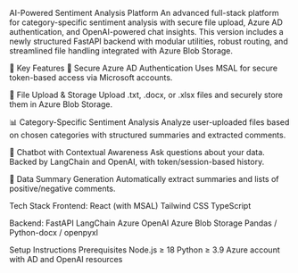AI-Powered Sentiment Analysis Platform An advanced full-stack platform for category-specific sentiment analysis with secure file upload, Azure AD authentication, and OpenAI-powered chat insights. This version includes a newly structured FastAPI backend with modular utilities, robust routing, and streamlined file handling integrated with Azure Blob Storage.

🚀 Key Features 🔐 Secure Azure AD Authentication Uses MSAL for secure token-based access via Microsoft accounts.

📁 File Upload & Storage Upload .txt, .docx, or .xlsx files and securely store them in Azure Blob Storage.

📊 Category-Specific Sentiment Analysis Analyze user-uploaded files based on chosen categories with structured summaries and extracted comments.

🤖 Chatbot with Contextual Awareness Ask questions about your data. Backed by LangChain and OpenAI, with token/session-based history.

📄 Data Summary Generation Automatically extract summaries and lists of positive/negative comments.

Tech Stack Frontend: React (with MSAL) Tailwind CSS TypeScript

Backend: FastAPI LangChain Azure OpenAI Azure Blob Storage Pandas / Python-docx / openpyxl

Setup Instructions Prerequisites Node.js ≥ 18 Python ≥ 3.9 Azure account with AD and OpenAI resources
